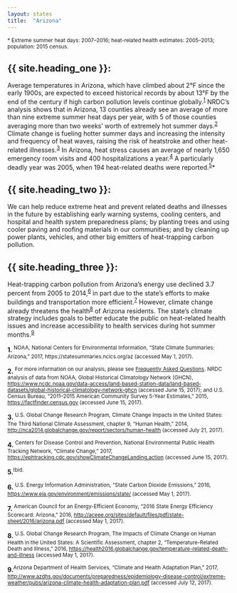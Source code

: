 ```yaml
---
layout: states
title:  "Arizona"
---
```

<sup>* Extreme summer heat days: 2007–2016; heat-related health estimates: 2005–2013; population: 2015 census.</sup>

## {{ site.heading_one }}:
Average temperatures in Arizona, which have climbed about 2°F since the early 1900s, are expected to exceed historical records by about 13°F by the end of the century if high carbon pollution levels continue globally.<sup>[1](#f1)</sup> NRDC’s analysis shows that in Arizona, 13 counties already see an average of more than nine extreme summer heat days per year, with 5 of those counties averaging more than two weeks’ worth of extremely hot summer days.<sup>[2](#f2)</sup> Climate change is fueling hotter summer days and increasing the intensity and frequency of heat waves, raising the risk of heatstroke and other heat-related illnesses.<sup>[3](#f3)</sup> In Arizona, heat stress causes an average of nearly 1,650 emergency room visits and 400 hospitalizations a year.<sup>[4](#f4)</sup> A particularly deadly year was 2005, when 194 heat-related deaths were reported.<sup>[5](#f5)</sup>*

## {{ site.heading_two }}:
We can help reduce extreme heat and prevent related deaths and illnesses in the future by establishing early warning systems, cooling centers, and hospital and health system preparedness plans; by planting trees and using cooler paving and roofing materials in our communities; and by cleaning up power plants, vehicles, and other big emitters of heat-trapping carbon pollution.

## {{ site.heading_three }}:
Heat-trapping carbon pollution from Arizona’s energy use declined 3.7 percent from 2005 to 2014,<sup>[6](#f6)</sup> in part due to the state’s efforts to make buildings and transportation more efficient.<sup>[7](#f7)</sup> However, climate change already threatens the health<sup>[8](#f8)</sup> of Arizona residents. The state’s climate strategy includes goals to better educate the public on heat-related health issues and increase accessibility to health services during hot summer months.<sup>[9](#f9)</sup>






<footer>
<b id="f1">1.</b><sup>	NOAA, National Centers for Environmental Information, “State Climate Summaries: Arizona,” 2017, https://statesummaries.ncics.org/az (accessed May 1, 2017). </sup>

<b id="f2">2.</b><sup>	For more information on our analysis, please see <a href="https://www.nrdc.org/resources/climate-change-and-health-extreme-heat-faqs">Frequently Asked Questions</a>. NRDC analysis of data from NOAA, Global Historical Climatology Network (GHCN), https://www.ncdc.noaa.gov/data-access/land-based-station-data/land-based-datasets/global-historical-climatology-network-ghcn (accessed June 15, 2017); and U.S. Census Bureau, “2011–2015 American Community Survey 5-Year Estimates,” 2015, https://factfinder.census.gov (accessed June 15, 2017). </sup>

<b id="f3">3.</b><sup>	U.S. Global Change Research Program, Climate Change Impacts in the United States: The Third National Climate Assessment, chapter 9, “Human Health,” 2014, http://nca2014.globalchange.gov/report/sectors/human-health (accessed July 21, 2017).</sup>

<b id="f4">4.</b><sup>	Centers for Disease Control and Prevention, National Environmental Public Health Tracking Network, “Climate Change,” 2017, https://ephtracking.cdc.gov/showClimateChangeLanding.action (accessed June 15, 2017).</sup>

<b id="f5">5.</b><sup>Ibid.</sup>

<b id="f6">6.</b><sup>	U.S. Energy Information Administration, “State Carbon Dioxide Emissions,” 2016, https://www.eia.gov/environment/emissions/state/ (accessed May 1, 2017).</sup>


<b id="f7">7.</b><sup>	American Council for an Energy-Efficient Economy, “2016 State Energy Efficiency Scorecard: Arizona,” 2016, http://aceee.org/sites/default/files/pdf/state-sheet/2016/arizona.pdf (accessed May 1, 2017). </sup>


<b id="f8">8.</b><sup>	U.S. Global Change Research Program, The Impacts of Climate Change on Human Health in the United States: A Scientific Assessment, chapter 2, “Temperature-Related Death and Illness,” 2016, https://health2016.globalchange.gov/temperature-related-death-and-illness (accessed May 1, 2017). </sup>


<b id="f9">9.</b><sup>Arizona Department of Health Services, “Climate and Health Adaptation Plan,” 2017, http://www.azdhs.gov/documents/preparedness/epidemiology-disease-control/extreme-weather/pubs/arizona-climate-health-adaptation-plan.pdf (accessed July 12, 2017).</sup>



</footer>
